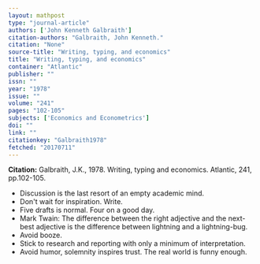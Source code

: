 ```yaml
---
layout: mathpost
type: "journal-article"
authors: ['John Kenneth Galbraith']
citation-authors: "Galbraith, John Kenneth."
citation: "None"
source-title: "Writing, typing, and economics"
title: "Writing, typing, and economics"
container: "Atlantic"
publisher: ""
issn: ""
year: "1978"
issue: ""
volume: "241"
pages: "102-105"
subjects: ['Economics and Econometrics']
doi: ""
link: ""
citationkey: "Galbraith1978"
fetched: "20170711"
---
```


**Citation:** Galbraith, J.K., 1978. Writing, typing and economics. Atlantic, 241, pp.102-105.

* Discussion is the last resort of an empty academic mind.
* Don't wait for inspiration. Write.
* Five drafts is normal. Four on a good day.
* Mark Twain: The difference between the right adjective and the next-best adjective is the difference between lightning and a lightning-bug.
* Avoid booze.
* Stick to research and reporting with only a minimum of interpretation.
* Avoid humor, solemnity inspires trust. The real world is funny enough.
